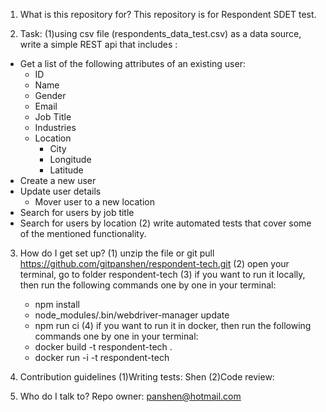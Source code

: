 1. What is this repository for?
This repository is for Respondent SDET test.

2. Task:
(1)using csv file (respondents_data_test.csv) as a data source, write a simple REST api that includes :
* Get a list of the following attributes of an existing user:
  * ID
  * Name
  * Gender
  * Email
  * Job Title
  * Industries
  * Location
     - City
     - Longitude
     - Latitude
* Create a new user
* Update user details
   - Mover user to a new location
* Search for users by job title
* Search for users by location
(2) write automated tests that cover some of the mentioned functionality.


3. How do I get set up?
 (1) unzip the file or git pull https://github.com/gitpanshen/respondent-tech.git
 (2) open your terminal, go to folder respondent-tech
 (3) if you want to run it locally, then run the following commands one by one in your terminal: 
    * npm install
    * node_modules/.bin/webdriver-manager update
    * npm run ci
 (4) if you want to run it in docker, then run the following commands one by one in your terminal: 
    * docker build -t respondent-tech .
    * docker run -i -t respondent-tech

4. Contribution guidelines
 (1)Writing tests: Shen
 (2)Code review:


5. Who do I talk to?
Repo owner: panshen@hotmail.com
